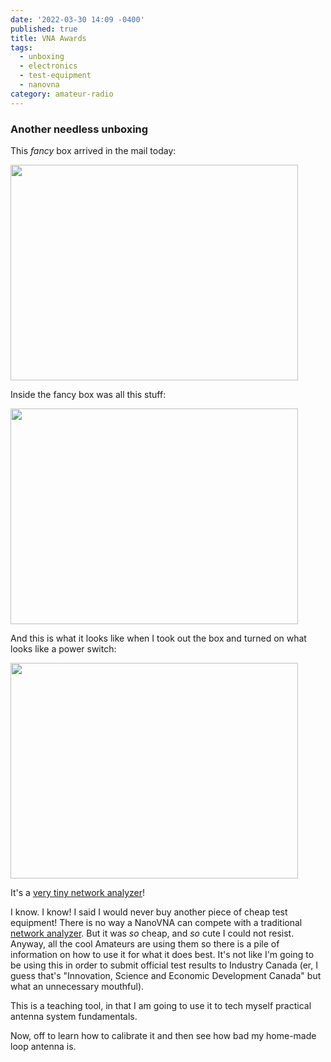 ```yaml
---
date: '2022-03-30 14:09 -0400'
published: true
title: VNA Awards
tags:
  - unboxing
  - electronics
  - test-equipment
  - nanovna
category: amateur-radio
---
```

### Another needless unboxing

This _fancy_ box arrived in the mail today:

<a href="https://www.23hq.com/clvrmnky/photo/101741438">
   <img src="https://www.23hq.com/23666/101741438_b6d5afb8dd1618ae2c8147a9ea5a9479_standard.jpg" height="345" width="460" />
</a>

<a name="more"></a>

Inside the fancy box was all this stuff:

<a href="https://www.23hq.com/clvrmnky/photo/101741423">
   <img src="https://www.23hq.com/23666/101741423_66bc6d9bbd176f4563dc967b0384f427_standard.jpg" height="345" width="460" />
</a>

And this is what it looks like when I took out the box and turned on what looks like a power switch:

<a href="https://www.23hq.com/clvrmnky/photo/101741431">
   <img src="https://www.23hq.com/23666/101741431_92e198b1fc8d4ac3471f5ca93e559507_standard.jpg" height="345" width="460" />
</a>

It's a [very tiny network analyzer](https://nanovna.com/)!

I know. I know! I said I would never buy another piece of cheap test equipment! There is no way a NanoVNA can compete with a traditional [network analyzer](https://en.wikipedia.org/wiki/Network_analyzer_(electrical)). But it was _so_ cheap, and _so_ cute I could not resist. Anyway, all the cool Amateurs are using them so there is a pile of information on how to use it for what it does best. It's not like I'm going to be using this in order to submit official test results to Industry Canada (er, I guess that's "Innovation, Science and Economic Development Canada" but what an unnecessary mouthful).

This is a teaching tool, in that I am going to use it to tech myself practical antenna system fundamentals.

Now, off to learn how to calibrate it and then see how bad my home-made loop antenna is.

